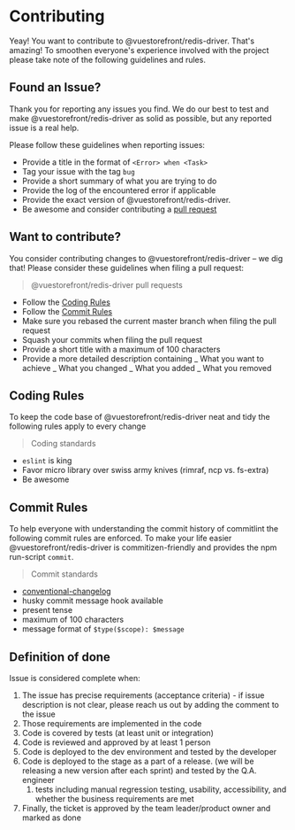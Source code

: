 # Contributing

Yeay! You want to contribute to @vuestorefront/redis-driver. That's amazing! To smoothen everyone's experience involved with the project please take note of the following guidelines and rules.


## Found an Issue?

Thank you for reporting any issues you find. We do our best to test and make @vuestorefront/redis-driver as solid as possible, but any reported issue is a real help.

Please follow these guidelines when reporting issues:

- Provide a title in the format of `<Error> when <Task>`
- Tag your issue with the tag `bug`
- Provide a short summary of what you are trying to do
- Provide the log of the encountered error if applicable
- Provide the exact version of @vuestorefront/redis-driver.
- Be awesome and consider contributing a [pull request](#want-to-contribute)

## Want to contribute?

You consider contributing changes to @vuestorefront/redis-driver – we dig that!
Please consider these guidelines when filing a pull request:

> @vuestorefront/redis-driver pull requests

- Follow the [Coding Rules](#coding-rules)
- Follow the [Commit Rules](#commit-rules)
- Make sure you rebased the current master branch when filing the pull request
- Squash your commits when filing the pull request
- Provide a short title with a maximum of 100 characters
- Provide a more detailed description containing
  _ What you want to achieve
  _ What you changed
  _ What you added
  _ What you removed

## Coding Rules

To keep the code base of @vuestorefront/redis-driver neat and tidy the following rules apply to every change

> Coding standards

- `eslint` is king
- Favor micro library over swiss army knives (rimraf, ncp vs. fs-extra)
- Be awesome

## Commit Rules

To help everyone with understanding the commit history of commitlint the following commit rules are enforced.
To make your life easier @vuestorefront/redis-driver is commitizen-friendly and provides the npm run-script `commit`.

> Commit standards

- [conventional-changelog](https://github.com/conventional-changelog)
- husky commit message hook available
- present tense
- maximum of 100 characters
- message format of `$type($scope): $message`

## Definition of done
Issue is considered complete when:
1. The issue has precise requirements (acceptance criteria) - if issue description is not clear, please reach us out by adding the comment to the issue
2. Those requirements are implemented in the code
3. Code is covered by tests (at least unit or integration)
4. Code is reviewed and approved by at least 1 person
5. Code is deployed to the dev environment and tested by the developer
6. Code is deployed to the stage as a part of a release. (we will be releasing a new version after each sprint) and tested by the Q.A. engineer
   1. tests including manual regression testing, usability, accessibility, and whether the business requirements are met
7. Finally, the ticket is approved by the team leader/product owner and marked as done
